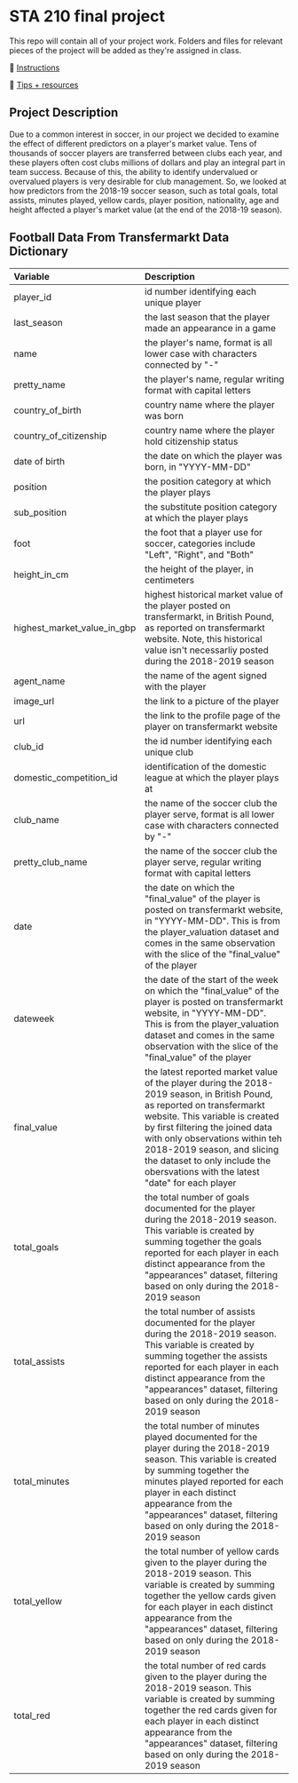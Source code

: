 # STA 210 final project

This repo will contain all of your project work. Folders and files for relevant pieces of the project will be added as they're assigned in class.

:link: [Instructions](https://sta210-fa22.netlify.app/project-instructions.html)

:link: [Tips + resources](https://sta210-fa22.netlify.app/project-tips.html)

## Project Description
Due to a common interest in soccer, in our project we decided to examine the effect of different predictors on a player's market value. Tens of thousands of soccer players are transferred between clubs each year, and these players often cost clubs millions of dollars and play an integral part in team success. Because of this, the ability to identify undervalued or overvalued players is very desirable for club management. So, we looked at how predictors from the 2018-19 soccer season, such as total goals, total assists, minutes played, yellow cards, player position, nationality, age and height affected a player's market value (at the end of the 2018-19 season).


## Football Data From Transfermarkt Data Dictionary

| Variable  | Description               |
|:----------|:--------------------------|
| player_id | id number identifying each unique player |
| last_season | the last season that the player made an appearance in a game |
| name | the player's name, format is all lower case with characters connected by "-" |
| pretty_name | the player's name, regular writing format with capital letters |
| country_of_birth | country name where the player was born |
| country_of_citizenship| country name where the player hold citizenship status |
| date of birth | the date on which the player was born, in "YYYY-MM-DD" |
| position | the position category at which the player plays |
| sub_position | the substitute position category at which the player plays |
| foot | the foot that a player use for soccer, categories include "Left", "Right", and "Both" |
| height_in_cm | the height of the player, in centimeters |
| highest_market_value_in_gbp | highest historical market value of the player posted on transfermarkt, in British Pound, as reported on transfermarkt website. Note, this historical value isn't necessarliy posted during the 2018-2019 season |
| agent_name | the name of the agent signed with the player |
| image_url | the link to a picture of the player |
| url | the link to the profile page of the player on transfermarkt website |
| club_id | the id number identifying each unique club |
| domestic_competition_id | identification of the domestic league at which the player plays at |
| club_name | the name of the soccer club the player serve, format is all lower case with characters connected by "-" |
| pretty_club_name | the name of the soccer club the player serve, regular writing format with capital letters |
| date | the date on which the "final_value" of the player is posted on transfermarkt website, in "YYYY-MM-DD". This is from the player_valuation dataset and comes in the same observation with the slice of the "final_value" of the player |
| dateweek | the date of the start of the week on which the "final_value" of the player is posted on transfermarkt website, in "YYYY-MM-DD". This is from the player_valuation dataset and comes in the same observation with the slice of the "final_value" of the player|
| final_value | the latest reported market value of the player during the 2018-2019 season, in British Pound, as reported on transfermarkt website. This variable is created by first filtering the joined data with only observations within teh 2018-2019 season, and slicing the dataset to only include the obersvations with the latest "date" for each player |
| total_goals | the total number of goals documented for the player during the 2018-2019 season. This variable is created by summing together the goals reported for each player in each distinct appearance from the "appearances" dataset, filtering based on only during the 2018-2019 season |
| total_assists | the total number of assists documented for the player during the 2018-2019 season. This variable is created by summing together the assists reported for each player in each distinct appearance from the "appearances" dataset, filtering based on only during the 2018-2019 season |
| total_minutes | the total number of minutes played documented for the player during the 2018-2019 season. This variable is created by summing together the minutes played reported for each player in each distinct appearance from the "appearances" dataset, filtering based on only during the 2018-2019 season |
| total_yellow | the total number of yellow cards given to the player during the 2018-2019 season. This variable is created by summing together the yellow cards given for each player in each distinct appearance from the "appearances" dataset, filtering based on only during the 2018-2019 season |
| total_red | the total number of red cards given to the player during the 2018-2019 season. This variable is created by summing together the red cards given for each player in each distinct appearance from the "appearances" dataset, filtering based on only during the 2018-2019 season |
